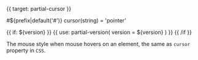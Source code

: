 
{{ target: partial-cursor }}

#${prefix|default('#')} cursor(string) = 'pointer'

<ExampleUIControlEnum options="auto,pointer,move" default="pointer" />

{{ if: ${version} }}
{{ use: partial-version(
    version = ${version}
) }}
{{ /if }}

The mouse style when mouse hovers on an element, the same as `cursor` property in `CSS`.

